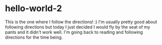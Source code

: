 # hello-world-2
This is the one where I follow the directions! :)
I'm usually pretty good about following directions but today I just decided I would fly by the seat of my pants and it didn't work well. I'm going back to reading and following directions for the time being. 
